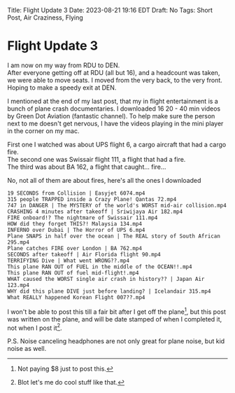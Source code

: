 Title: Flight Update 3
Date: 2023-08-21 19:16 EDT
Draft: No
Tags: Short Post, Air Craziness, Flying

# Flight Update 3

I am now on my way from RDU to DEN. <br>
After everyone getting off at RDU (all but 16), and a headcount was taken, we were able to move seats. I moved from the very back, to the very front. Hoping to make a speedy exit at DEN.

I mentioned at the end of my last post, that my in flight entertainment is a bunch of plane crash documentaries. I downloaded 16 20 - 40 min videos by Green Dot Aviation (fantastic channel). To help make sure the person next to me doesn't get nervous, I have the videos playing in the mini player in the corner on my mac.

First one I watched was about UPS flight 6, a cargo aircraft that had a cargo fire. <br>
The second one was Swissair flight 111, a flight that had a fire. <br>
The third was about BA 162, a flight that caught... fire...

No, not all of them are about fires, here's all the ones I downloaded

<div id="list" />
	
```
19 SECONDS from Collision | Easyjet 6074.mp4
315 people TRAPPED inside a Crazy Plane! Qantas 72.mp4
747 in DANGER | The MYSTERY of the world's WORST mid-air collision.mp4
CRASHING 4 minutes after takeoff | Sriwijaya Air 182.mp4
FIRE onboard!? The nightmare of Swissair 111.mp4
HOW did they forget THIS?! Malaysia 134.mp4
INFERNO over Dubai | The Horror of UPS 6.mp4
Plane SNAPS in half over the ocean | The REAL story of South African 295.mp4
Plane catches FIRE over London | BA 762.mp4
SECONDS after takeoff | Air Florida flight 90.mp4
TERRIFYING Dive | What went WRONG??.mp4
This plane RAN OUT of FUEL in the middle of the OCEAN!!.mp4
This plane RAN OUT of fuel mid-flight!.mp4
WHAT caused the WORST single air crash in history?? | Japan Air 123.mp4
WHY did this plane DIVE just before landing? | Icelandair 315.mp4
What REALLY happened Korean Flight 007??.mp4
```

I won't be able to post this till a fair bit after I get off the plane[^1], but this post was written on the plane, and will be date stamped of when I completed it, not when I post it[^2].

P.S. Noise canceling headphones are not only great for plane noise, but kid noise as well.

[^1]: Not paying $8 just to post this.
[^2]: Blot let's me do cool stuff like that.